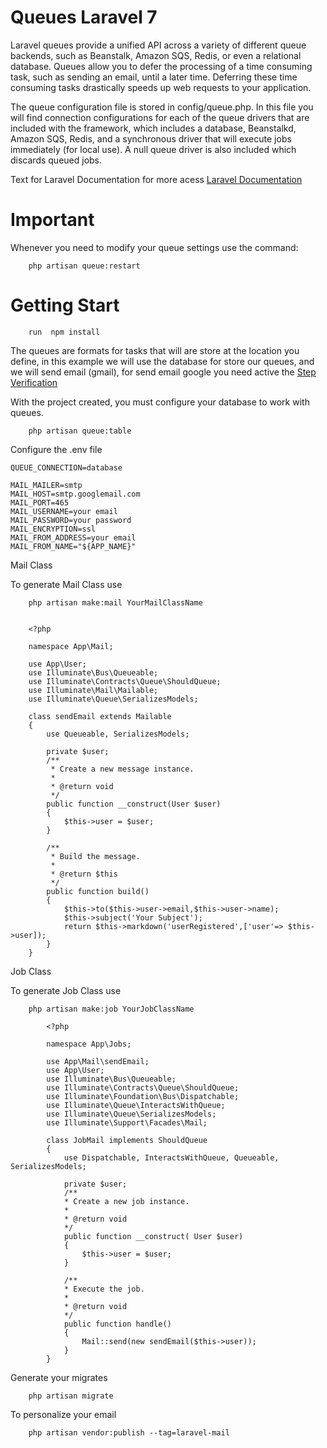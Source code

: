 # Queues Laravel 7
Laravel queues provide a unified API across a variety of different queue backends, such as Beanstalk, Amazon SQS, Redis, or even a relational database. Queues allow you to defer the processing of a time consuming task, such as sending an email, until a later time. Deferring these time consuming tasks drastically speeds up web requests to your application.

The queue configuration file is stored in config/queue.php. In this file you will find connection configurations for each of the queue drivers that are included with the framework, which includes a database, Beanstalkd, Amazon SQS, Redis, and a synchronous driver that will execute jobs immediately (for local use). A null queue driver is also included which discards queued jobs.

Text for Laravel Documentation for more acess [Laravel Documentation](<https://laravel.com/docs/>)

# Important

Whenever you need to modify your queue settings use the command:

```
    php artisan queue:restart
```

# Getting Start
    
```
    run  npm install
```

The queues are formats for tasks that will are store at the location you define, in this example we will use the database for store our queues, and we will send email (gmail), for send email google you need active the [Step Verification](https://myaccount.google.com/signinoptions/two-step-verification/enroll-welcome)

With the project created, you must configure your database to work with queues.
```
    php artisan queue:table
```

Configure the .env file
```
QUEUE_CONNECTION=database

MAIL_MAILER=smtp
MAIL_HOST=smtp.googlemail.com
MAIL_PORT=465
MAIL_USERNAME=your email
MAIL_PASSWORD=your password
MAIL_ENCRYPTION=ssl
MAIL_FROM_ADDRESS=your email
MAIL_FROM_NAME="${APP_NAME}"
```

Mail Class

To generate Mail Class use

```
    php artisan make:mail YourMailClassName
```

```

    <?php

    namespace App\Mail;

    use App\User;
    use Illuminate\Bus\Queueable;
    use Illuminate\Contracts\Queue\ShouldQueue;
    use Illuminate\Mail\Mailable;
    use Illuminate\Queue\SerializesModels;

    class sendEmail extends Mailable
    {
        use Queueable, SerializesModels;

        private $user;
        /**
         * Create a new message instance.
         *
         * @return void
         */
        public function __construct(User $user)
        {
            $this->user = $user;
        }

        /**
         * Build the message.
         *
         * @return $this
         */
        public function build()
        {
            $this->to($this->user->email,$this->user->name);
            $this->subject('Your Subject');
            return $this->markdown('userRegistered',['user'=> $this->user]);
        }
    }
```

Job Class

To generate Job Class use

```
    php artisan make:job YourJobClassName
```

```
        <?php

        namespace App\Jobs;

        use App\Mail\sendEmail;
        use App\User;
        use Illuminate\Bus\Queueable;
        use Illuminate\Contracts\Queue\ShouldQueue;
        use Illuminate\Foundation\Bus\Dispatchable;
        use Illuminate\Queue\InteractsWithQueue;
        use Illuminate\Queue\SerializesModels;
        use Illuminate\Support\Facades\Mail;

        class JobMail implements ShouldQueue
        {
            use Dispatchable, InteractsWithQueue, Queueable, SerializesModels;

            private $user;
            /**
            * Create a new job instance.
            *
            * @return void
            */
            public function __construct( User $user)
            {
                $this->user = $user;
            }

            /**
            * Execute the job.
            *
            * @return void
            */
            public function handle()
            {
                Mail::send(new sendEmail($this->user));
            }
        }
```

Generate your migrates
```
    php artisan migrate
```

To personalize your email
```
    php artisan vendor:publish --tag=laravel-mail
```
